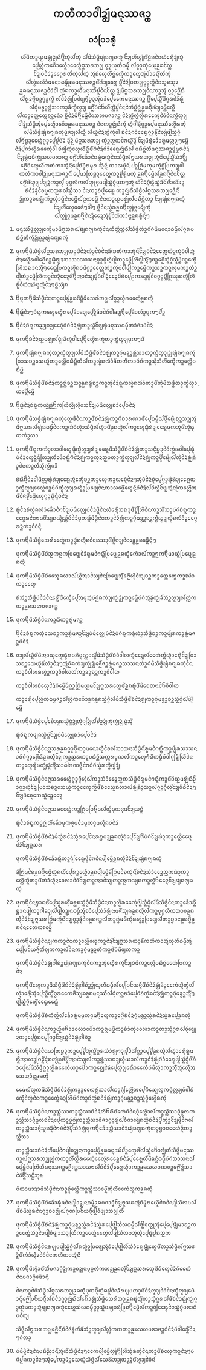 <h1 align='center'>ᨠᨲᩥᨠᩣᩅᩤ᩵ᨯ᩠ᩅ᩠ᨿᩢᨾᨶᩩᩔᨩᩣ᩠ᨲ</h1>
<h2 align='center'>ᨣᩴᩣᨷᩕᩣᩁ᩠ᨾᩫ</h2>
<p align='center'>ᩉᩨ᩶ᨾᩦᨠᩣ᩠ᩁᨿ᩠ᩋᨾᩁᩢ᩠ᨷᨶᩢ᩠ᨷᨳᩨᨪ᩠ᨦᩨ᩵ᨠ᩠ᨶᩢᩓᩢᨠ᩠ᨶᩢ ᩓᩢᨾᩦᩈᩥᨴ᩠ᨵᩥᨹ᩠ᨿ᩵ᨦᨻ᩠ᨿᨦᨠ᩠ᨶᩢ ᨯᩰ᩠ᨿᩉᩨ᩶ᩉ᩠ᨾᩪ᩵ᨻᩦ᩵ᨶ᩠ᩋᩢᨦᨶᩱᩉᩳᩁᩮ᩠ᨶᩨᨯᩴ᩠ᨿᨠ᩠ᨶᩢ ᨸᩮ᩠ᨶᩉᩖᩢᨠᨣᩮᩢᩢᩣᩉᩮ᩠ᨦᩢᩢᩣᩉᩯ᩠ᨦ᩵ᨻ᩠ᨦᩈᩁᨽᩣ᩠ᨷ ᨣ᩠ᩅᩣ᩠ᨾᨿᩩᨲᩥᨵᨾ᩠ᨾ᩼ ᩓᩢᨣ᩠ᩅᩣ᩠ᨾᨠ᩠ᨯᩢᨿᩮ᩠ᨶᨡ᩠ᩋᨦᩃᩰ᩠ᨠ ᨯᩰ᩠ᨿᨷᩢᨯᩱᩢᨯᩪᨣᩯ᩠ᩅᩁᨲᩳ᩵ᨠ᩠ᨶᩢᩓᩢᨠ᩠ᨶᩢ ᩋ᩠ᨶᩢᨧᩢᩉᩮ᩠ᨯᩉᩨ᩶ᨷ᩠ᨦᩢᨠᩮ᩠ᨯᩨᨠᩣ᩠ᩁᩉᩮ᩠ᨯᩋ᩠ᨶᩢᨸ᩵ᩣᨳᩮ᩠ᨶᩨ᩵ᨲᩳ᩵ᨠ᩠ᨶᩢ ᩓᩢᩃ᩠ᩅ᩵ᨦᩃᩢᩴᩣᨾᨶᩮᩣᨵᨾ᩠ᨾ᩼ᨡ᩠ᩋᨦᨾᨶᩩᩔᨩᩣ᩠ᨲᨴᩦ᩵ᩁᩢᩣ᩠ᨿᩁᩯ᩠ᨦ ᨧ᩠ᨦᩥ᩵ᨯᩱᩢᨷᩕᨠᩣ᩠ᩈᨣ᩠ᩅᩣ᩠ᨾᨲ᩠ᨦᩢᩢᨧᩱᩈᩪᨦᩈᩩᨯ ᨡ᩠ᩋᨦᨾᨶᩩᩔᨩᩣ᩠ᨲᩱᩅᩢᩅᩤ᩵ ᨲ᩠ᩋᩢᨦᨠᩣ᩠ᩁᩉᩨ᩶ᨾᨶᩩᩔ᩼ᩀᩪ᩵ᨶᩱᩃᩰ᩠ᨠ ᨯᩢ᩠ᩅ᩠ᨿᨾᩦᨻ᩠ᨦᩈᩁᨽᩣ᩠ᨷᨶᩱᨠᩣ᩠ᩁᩋᩪᩢ ᨣ᩠ᩅᩣ᩠ᨾᨩᩮ᩠ᩋᩨ᩵ᨳᩨ ᩓᩢᩁ᩠ᩋᨯᨻ᩠ᨶᩫ᩶ᨧᩣ᩠ᨠᨣ᩠ᩅᩣ᩠ᨾᨠ᩠ᩅᩫ ᩓᩢᨯᩱᩢᩁᩢ᩠ᨷᨷᩕᨧᩱ᩠ᨿᨻ᩠ᨶᩨ᩶ᨮᩣ᩠ᨶᩋ᩠ᨶᩢᨧᩴᩣᨸᩮ᩠ᨶᨠᩯ᩵ᨾᨶᩩᩔᨩᩣ᩠ᨲ ᨪ᩠ᨦᩨ᩵ᨸᩮ᩠ᨶᩈ᩠ᨦᩥ᩵ᨴᩦ᩵ᨣ᩠ᩅᩁᨯᩱᩢᩁᩢ᩠ᨷ ᩓᩢᨣᩩᩢᨾᨡ᩠ᩅᩣ᩠ᨦᩁ᩠ᨠᩢᩈᩣᨲᩣ᩠ᨾᨡᩳ᩶ᨠ᩠ᨭᩫᩉ᩠ᨾᩣ᩠ᨿ ᨻᩮ᩠ᩋᩨ᩵ᨷᩢᨤᩱ᩵ᩉᩨ᩶ᨲ᩠ᨠᩫᩀᩪ᩵ᨶᩱᨲᩱᩢᨷ᩠ᨦᩢᨣᩢ᩠ᨷᨡ᩠ᩋᨦᨤ᩠ᨶᩫᩁᩢᩣ᩠ᨿᨾᩮ᩠ᨠᩨᩃᩮ᩠ᨦᩨ ᩓᩢᨠᩣ᩠ᩁᨲᩮ᩠ᨠᨲᩮ᩠ᨦᨧᩣ᩠ᨠᨡᩮᩢᩣ ᨧ᩠ᨦᩥ᩵ᨯᩱᩢᨾᩦᨤ᩠ᨶᩫᨾᩮ᩠ᨦᩨᨶᩱᩈᩉᨷᨩᩣᨩᩣ᩠ᨲ ᨯᩱᩢᨲ᩠ᨠᩫᩃ᩠ᨦᩫᩉ᩠ᨾᩢᩢᩁᨠᩯ᩠ᨶ᩵ᩅᩱᩢᨶᩱᨠ᩠ᨭᩫᩉ᩠ᨾᩣ᩠ᨿ ᩅᩤ᩵ᨯᩢ᩠ᩅ᩠ᨿᩈᩥᨴ᩠ᨵᩥᩋ᩠ᨶᩢᨸᩮ᩠ᨶᩉᩮ᩠ᨦᩢᩢᩣᨣᩮᩢᩢᩣᨡ᩠ᩋᨦᨾᨶᩩᩔᨩᩣ᩠ᨲ ᨶᩱᨠᩣ᩠ᩁᨶᩢ᩠ᨷᨳᩨᨠ᩠ᨶᩢ ᩉ᩠ᨶᩢᨣᩤ᩵ᨡ᩠ᨶᩢᨣ᩠ᩅᩣ᩠ᨾᨸᩮ᩠ᨶᨾᨶᩩᩔ᩼ᩉᩮ᩠ᨾᩨᩁᨠ᩠ᨶᩢ ᩓᩢᨾᩦᩈᩥᨴ᩠ᨵᩥᨹ᩠ᨿ᩵ᨦᨻ᩠ᨿᨦᨠ᩠ᨶᩢᨴ᩠ᨦᩢᨩᩣ᩠ᨿᩓᩢᨿ᩠ᨦᩥ ᩓᩢᨿ᩠ᨦᩢᨯᩱᩢᨲ᩠ᨠᩫᨠ᩠ᨶᩢᩅᩤ᩵ ᨧᩢᨯᩱᩢᨣᩴᩣᨳᩯ᩠ᨾᨣ᩠ᩅᩣ᩠ᨾᨡ᩠ᨶᩨ᩶ᩉᩱ᩠ᨿ᩵ᨴᩤ᩠ᨦᩈ᩠ᨦᩢᨣ᩠ᨾᩫ ᩓᩢᨻ᩠ᨶᩨ᩶ᨮᩣ᩠ᨶᩉᩯ᩠ᨦ᩵ᨣ᩠ᩅᩣ᩠ᨾᨸᩮ᩠ᨶᩀᩪ᩵ᨴᩦ᩵ᨯᩦ ᨡ᩠ᨶᩨ᩶ᨯᩢ᩠ᩅ᩠ᨿᨾᩦᨻ᩠ᨦᩈᩁᨽᩣ᩠ᨷ ᨠ᩠ᩅᩢᩣ᩠ᨦᩋ᩠ᩋᨠᨻᩱᨿ᩠ᨦᩥ᩵ᨡ᩠ᨶᩨ᩶ ᨯᩰ᩠ᨿᨾᩦᨹᩪᩢᨡᩮᩢᩢᩣᩁ᩠ᩅ᩵ᨾᩉᩖᩣ᩠ᨿᪧᨾᩮ᩠ᨦᩨ ᨯᩱᩢᨸ᩠ᨶᩢᨣᩴᩣᩉ᩠ᨾᩢᩢᩁᨠᩯ᩠ᨶ᩵ᩅᩤ᩵ ᨧᩢᨩᩭ᩵ᨠ᩠ᨶᩢᩉᩮ᩠ᨯᩉᩨ᩶ᨳ᩠ᨦᩨᨴᩦ᩵ᨻᩳᨯᩱᩢᨣᩢᩴᩣᨳᩯ᩠ᨾᨶᩢ᩠ᨷᨳᩨᩓᩢ ᨷᨭᩥᨷ᩠ᨲᩢᨲᩳ᩵ᨾᨶᩩᩔᨩᩣ᩠ᨲᨴ᩠ᨦᩢᨾ᩠ᩅᩁᨯᩱᩢ ᨯᩰ᩠ᨿᩁ᩠ᩅ᩵ᨾᨾᩨᨠᩢ᩠ᨷᩈᩉᨷᨩᩣᨩᩣ᩠ᨲ ᨻᩮ᩠ᩋᩨ᩵ᩉᩨ᩶ᨡᩮᩢᩢᩣᨧᩱᩁ᩠ᩅ᩵ᨾᨠ᩠ᨶᩢᨶᩱᩈᩥᨴ᩠ᨵᩥᩓᩢᨻ᩠ᨦᩈᩁᨽᩣ᩠ᨷ ᩋ᩠ᨶᩢᨶᩦ᩶ᨸᩮ᩠ᨶᩈ᩠ᨦᩥ᩵ᩈ᩵ᩴᩣᨤᩢ᩠ᨬ ᨻᩮ᩠ᩋᩨ᩵ᨧᩢᩉᩮ᩠ᨯᩉᩨ᩶ᨠᨲᩥᨠᩣᩋ᩠ᨶᩢᨶᩦ᩶ᨸᩮ᩠ᨶᨴᩦ᩵ᨷ᩠ᩅᩫᩁᨾ᩠ᩅᩁ
ᨨ᩠ᨶᩢᨶ᩠ᨶᩢᩢ ᨠᩣᩃᨷ᩠ᨯᩢᨶᩦ᩶ ᨸᩣ᩠ᨦᨻᩕ᩠ᩋᩢᨾᨠᩩᨾᨠ᩠ᨶᩢᨧ᩠ᨦᩥ᩵ᨷᩕᨠᩣ᩠ᩈᩅᩤ᩵ ᨠᨲᩥᨠᩣᩅᩤ᩵ᨯᩢ᩠ᩅ᩠ᨿᨾᨶᩩᩔᨩᩣ᩠ᨲᨶᩦ᩶ ᨸᩮ᩠ᨶᨾᩣᨲᩕᨮᩣ᩠ᨶᩉᩯ᩠ᨦ᩵ᨠᩣ᩠ᩁᩀᩪ᩵ᩁ᩠ᩅ᩵ᨾᨠ᩠ᨶᩢ ᨡ᩠ᩋᨦᨤ᩠ᨶᩫᨾᩮ᩠ᨦᩨᩓᩢᨡ᩠ᩋᨦᨤ᩠ᨶᩫᨶᩱᩃᩰ᩠ᨠ ᨻᩮ᩠ᩋᩨ᩵ᨴᩦ᩵ᩉ᩠ᨾᩣ᩠ᨿᨸᩣ᩠ᨿᨯ᩠ᨦᩢ᩵ᨠ᩵ᩣ᩠ᩅᩓ᩠ᩅᩢ ᨷᩩᨣ᩠ᨣᩃᩥᨠᩓᩢᩉ᩠ᨾᩪ᩵ᨩᩩᨾᨴᩤ᩠ᨦᩈ᩠ᨦᩢᨣ᩠ᨾᩫᨴᩩᨠᪧᩋ᩠ᨶᩢ ᩉᩨ᩶ᨯᩱᩢᨣ᩠ᨯᩧᨳ᩠ᨦᩨᨿ᩠ᨦᩢᨡᩳ᩶ᨶᩦ᩶ᩀ᩵ᩣᩉᩨ᩶ᨡᩣ᩠ᨯ ᨧᩢᨯᩱᩢᨡ᩠ᨯᩢᨧᩱᨷ᩠ᩋᨠᩈ᩠ᩋᩁᩓᩢᩈ᩠ᨠᩧᩈᩣ ᨶᩱᨠᩣ᩠ᩁᨧᩢᨸ᩠ᨶᩢᩁᩯ᩠ᨦ ᨠᩣ᩠ᩁᨶᩢ᩠ᨷᨳᩨᩈᩥᨴ᩠ᨵᩥᩓᩢᨻ᩠ᨦᩈᩁᨽᩣ᩠ᨷᨩᩮ᩠ᩋᩨᨶᩦ᩶ ᨯᩢ᩠ᩅ᩠ᨿᨠᩣ᩠ᩁᨧᩁᩮᩨ᩠ᨬᨠᩢᩣ᩠ᩅᩉ᩠ᨶᩢᩣᨴ᩠ᨦᩢᨶᩱᨾᩮ᩠ᨦᩨᩓᩢᨶ᩠ᩋᨠᨾᩮ᩠ᨦᩨ ᨶᩱᨠᩣ᩠ᩁᨿ᩠ᩋᨾᩁᩢ᩠ᨷᩓᩢᨷᨭᩥᨷ᩠ᨲᩥᨲᩣ᩠ᨾ ᨯᩰ᩠ᨿᨹ᩠ᨿ᩵ᨦᨻ᩠ᨿᨦᨠ᩠ᨶᩢ ᨯᩰ᩠ᨿᩉᩨᩢᩉᩮ᩠ᨯᨴᩯᩢᪧᩅᩤ᩵ᪧ ᨴ᩠ᨦᩨᨶᩱᩈ᩠ᩅ᩵ᩁᨡ᩠ᩋᨦᨤ᩠ᨶᩫᩉ᩠ᨾᩪ᩵ᨩᩩᨾᨯᩴ᩠ᨿᨠ᩠ᨶᩢ ᩓᩢᩉ᩠ᨾᩪ᩵ᨩᩩᨾᨡ᩠ᩋᨦᨤ᩠ᨶᩫᨶᩱᨯ᩠ᨶᩥᨯᩯ᩠ᨶᩋ᩠ᨶᩢᩀᩪ᩵ᨲᩱᩢᩋᩴᩣᨶᩣ᩠ᨧᨡ᩠ᩋᨦᩁ᩠ᨮᩢᨶ᩠ᨶᩢᩢᪧ </p>
<ol>
  <li>
    <p>ᨾᨶᩩᩔ᩼ᨴ᩠ᨦᩢᩉᩖᩣ᩠ᨿᨠᩮ᩠ᨯᩨᨾᩣᨾᩦᨻ᩠ᨦᩈᩁᩓᩢᨹ᩠ᨿ᩵ᨦᨻ᩠ᨿᨦᨠ᩠ᨶᩢᨶᩱᨠᩥᨲ᩠ᨲᩥᩈ᩠ᨠᩢᩓᩢᩈᩥᨴ᩠ᨵᩥᨲ᩵ᩣ᩠ᨦᨣᩳ᩶ᨣᩢᨾᩦᨾᨶᩮᩣᨵᨾ᩠ᨾ᩼ᩓᩢᨣ᩠ᩅᩁᨷᨭᩥᨷ᩠ᨲᩢᨲᩳ᩵ᨠ᩠ᨶᩢᨯᩢ᩠ᩅ᩠ᨿᨣ᩠ᩅᩣ᩠ᨾᨹ᩠ᨿ᩵ᨦᨻ᩠ᨿᨦᨠ᩠ᨶᩢ</p>
  </li>
  <li>
    <p>ᨴᩩᨠᨤ᩠ᨶᩫᨾᩦᩈᩥᨴ᩠ᨵᩥᩓᩢᨻ᩠ᨦᩈᩁᨽᩣ᩠ᨷᨲᩣ᩠ᨾᨴᩦ᩵ᨯᩱᩢᨠ᩵ᩣ᩠ᩅᩅᩱᩢᨶᩱᨡᩳ᩶ᨠᨲᩥᨠᩣᩋ᩠ᨶᩢᨶᩦ᩶ᨯᩰ᩠ᨿᨷᩢᨯᩱᩢᨲᩯ᩠ᨠᨲ᩵ᩣ᩠ᨦᨠ᩠ᨶᩢᨷᩢᩅᩤ᩵ᩋ᩠ᨶᩢᨯᩱᩉᩮ᩠ᨾᩨᩁᩅᩤ᩵ᨩᩮ᩠ᩋᩨ᩶ᨩᩣ᩠ᨲᨹ᩠ᩅᩥᨻ᩠ᨿᨯᨽᩣᩈᩣᩈᩣᩈᨶᩣᨣ᩠ᩅᩣ᩠ᨾᨣ᩠ᨯᩧᩉ᩠ᨶᩢᨴᩤ᩠ᨦᨠᩣ᩠ᩁᨾᩮ᩠ᨦᩨᩉᩕᩨᨴᩤ᩠ᨦᩋ᩠ᨶᩨ᩵ᪧᨩᩣ᩠ᨲᨩᩮ᩠ᩋᩨ᩶ᩈ᩠ᨦᩢᨣ᩠ᨾᩫᩈᩫ᩠ᨾᨷ᩠ᨲᩢᨩᩣ᩠ᨲᨠᩮ᩠ᨯᩨᩉᩕᩨᩈᨳᩣᨶᩋ᩠ᨶᩨ᩵ᪧᨳᩯ᩠ᨦᩢᨷᩕᨠᩣ᩠ᩁᩉ᩠ᨶᩧ᩵ᨦᨷᩢᨾᩦᨣ᩠ᩅᩣ᩠ᨾᨲᩯ᩠ᨠᨲ᩵ᩣ᩠ᨦᨠ᩠ᨶᩢᨷᩢᩅᩤ᩵ᨴᩤ᩠ᨦᨠᩣ᩠ᩁᨾᩮ᩠ᨦᩨᨠᩣ᩠ᩁᩈᩣ᩠ᩁᨠᩣ᩠ᩁᩃᩩᨾᨠᩣ᩠ᨦᨲ᩵ᩣ᩠ᨦᨷᩤ᩠ᨶᩢᨲ᩵ᩣ᩠ᨦᨾᩮ᩠ᨦᩨᩉᩕᩨᨠᩣ᩠ᩁᨶᩱᨯ᩠ᨶᩥᨯᩯ᩠ᨶᨴᩦ᩵ᨤ᩠ᨶᩫᩋᩣᩈᩱ᩠ᨿᩀᩪ᩵ᨷᩢᩅᩤ᩵ᨯ᩠ᨶᩥᨯᩯ᩠ᨶᨶᩦ᩶ᨧᩢᨸᩮ᩠ᨶᩑᨠᩁᩣ᩠ᨩᩀᩪ᩵ᨶᩱᨣ᩠ᩅᩣ᩠ᨾᨸ᩠ᨠᩫᨣᩕ᩠ᩋᨦᨡ᩠ᩋᨦᨲ᩠ᨶᩫᩉᩕᩨᩀᩪ᩵ᨲᩱᩢᩋᩴᩣᨶᩣ᩠ᨧᨲ᩠ᨶᩫᨯᩱᪧᨴ᩠ᨦᩢᩈᩢ᩠ᨿᨦ</p>
  </li>
  <li>
    <p>ᨤ᩠ᨶᩫᨴᩩᨠᨤ᩠ᨶᩫᨾᩦᩈᩥᨴ᩠ᨵᩥᨶᩱᨠᩣ᩠ᩁᨸᩮ᩠ᨶᩀᩪ᩵ᨡ᩠ᩋᨦᨩᩦᩅ᩠ᨲᩥᨾᩦᩈᩮᩁᩦᨽᩣ᩠ᨷᩓᩢᨣ᩠ᩅᩣ᩠ᨾᩉ᩠ᨾᩢᩢᩁᨠᩯ᩠ᨶ᩵ᨡ᩠ᩋᨦᨲ᩠ᨶᩫ</p>
  </li>
  <li>
    <p>ᨤ᩠ᨶᩫᨹᩪᩢᨯᩱᪧᨧᩢᨳᩪᨠᩉᩮ᩠ᨯᩉᩮ᩠ᨾᩨᩁᨸᩮ᩠ᨶᨡᩢᩣᨡᩣ᩠ᨿᨸᩮ᩠ᨶᨯ᩠ᨦᩢ᩵ᨡᩢᩣᨩᩱᩢᨣᩤᩢᨡᩣ᩠ᨿᨤ᩠ᨶᩫᨸᩮ᩠ᨶᨡᩢᩣᩉᩢᩣ᩠ᨾᨴᩩᨠᪧᩀ᩵ᩣ᩠ᨦ</p>
  </li>
  <li>
    <p>ᨤ᩠ᨶᩫᨯᩱᩢᨧᩢᨳᩪᨠᨡ᩠ᨶᩣ᩠ᨷᨣᩣ᩠ᨷᨣᩯ᩠ᨶᩢᨷᩢᨣᩢᨯᩱᩢᩁᩢ᩠ᨷᨠᩣ᩠ᩁᩃ᩠ᨦᩫᨴᩰ᩠ᩈᨹ᩠ᨯᩥᨾᨶᩩᩔᨵᨾ᩠ᨾ᩼ᨲ᩵ᩴᩣᨩᩢᩣᨷᩢᨯᩱᩢ</p>
  </li>
  <li>
    <p>ᨴᩩᨠᨤ᩠ᨶᩫᨧᩢᨯᩱᩢᨿ᩠ᩋᨾᩁᩢ᩠ᨷᩓᩢᨶᩢ᩠ᨷᨳᩨᨠ᩠ᨶᩢᩅᩤ᩵ᨸᩮ᩠ᨶᨤ᩠ᨶᩫᩉᩮ᩠ᨾᩨᩁᨠ᩠ᨶᩢᨲᩣ᩠ᨾᨠ᩠ᨭᩫᩉ᩠ᨾᩣ᩠ᨿᨴᩩᨠᪧᨴᩦ᩵</p>
  </li>
  <li>
    <p>ᨴᩩᨠᨤ᩠ᨶᩫᨹ᩠ᨿ᩵ᨦᨻ᩠ᨿᨦᨠ᩠ᨶᩢᨲᩣ᩠ᨾᨠ᩠ᨭᩫᩉ᩠ᨾᩣ᩠ᨿᩓᩢᨾᩦᩈᩥᨴ᩠ᨵᩥᨴᩦ᩵ᨧᩢᨯᩱᩢᩁᩢ᩠ᨷᨠᩣ᩠ᩁᨣᩩᩢᨾᨡ᩠ᩅᩣ᩠ᨦᩁ᩠ᨠᩢᩈᩣᨲᩣ᩠ᨾᨠ᩠ᨭᩫᩉ᩠ᨾᩣ᩠ᨿᨯᩢ᩠ᩅ᩠ᨿᨹ᩠ᨿ᩵ᨦᨻ᩠ᨿᨦᨠ᩠ᨶᩢᨷᩕᩣᩈᨧᩣ᩠ᨠᩈᩮᨿ᩠ᨦᩢᨠᩣ᩠ᩁᩃᩮ᩠ᨠᩨᨷᨭᩥᨷ᩠ᨲᩥᨲᩳ᩵ᩓᩢᨠᩣ᩠ᩁᩃ᩠ᩅ᩵ᨦᩃᩢᩴᩣᨡᩳ᩶ᨠᨲᩥᨠᩣᨷᩢᨣᩢᨠᩣ᩠ᩁᩈ᩠ᨶᩫᩈᩳ᩵ᩉᩨ᩶ᨠᩮ᩠ᨯᩨᨠᩣ᩠ᩁᩃᩮ᩠ᨠᩨᨷᨭᩥᨷ᩠ᨲᩢ</p>
  </li>
  <li>
    <p>ᨴᩩᨠᨤ᩠ᨶᩫᨾᩦᩈᩥᨴ᩠ᨵᩥᨴᩦ᩵ᨧᩢᨯᩱᩢᨠᩣ᩠ᩁᩁ᩠ᨠᩢᨧᩣ᩠ᨠᩈᩣ᩠ᩁᨡ᩠ᩋᨦᩁ᩠ᨮᩢᨧᩣ᩠ᨠᨠᩣ᩠ᩁᩋ᩠ᨶᩢᨯᩱᩢᨳᩪᨠᩃ᩠ᩅ᩵ᨦᩃᩢᩴᩣᨲᩣ᩠ᨾᨴᩦ᩵ᨲ᩠ᨶᩫᨾᩦᩈᨴ᩠ᨵᩥᨲᩣ᩠ᨾᨠ᩠ᨭᩫᩉ᩠ᨾᩣ᩠ᨿᨸᩮ᩠ᨦᩨᨾᩮ᩠ᨦᩨ</p>
  </li>
  <li>
    <p>ᨤ᩠ᨶᩫᨹᩪᩢᨯᩱᩢᨧᩢᨳᩪᨠᨿᩢ᩠ᨷᨡ᩠ᨦᩢᨤ᩠ᩋᨠᩉᩕᩨᩃᩨ᩠ᨷᩉ᩠ᨶᩦᩈᩮᨯᩰ᩠ᨿᨷᩢᨾᩦᩉᩮ᩠ᨲᩩᨧᩴᩣᨸᩮ᩠ᨶᨷᩢᨯᩱᩢ</p>
  </li>
  <li>
    <p>ᨴᩩᨠᨤ᩠ᨶᩫᨾᩦᩈᨴ᩠ᨵᩥᨹ᩠ᨿ᩵ᨦᨻ᩠ᨿᨦᨠ᩠ᨶᩢᨲᩮ᩠ᨾᨴᩦ᩵ᨶᩱᨠᩣ᩠ᩁᨴᩦ᩵ᨧᩢᨯᩱᩢᩁᩢ᩠ᨷᨠᩣ᩠ᩁᨻᩥᨧᩣᩁᨱᩣᨴᩦ᩵ᨸᩮ᩠ᨶᨵᨾ᩠ᨾ᩼ᩓᩢᨸ᩠ᨯᩨᨹᩮᩨ᩠ᨿᨧᩣ᩠ᨠᩈᩣ᩠ᩃᩋ᩠ᨶᩢᨾᩦᨻ᩠ᨦᩈᩁᩓᩢᨴ᩠ᨿ᩵ᨦᨵᨾ᩠ᨾ᩼ᨶᩱᨠᩣ᩠ᩁᨠ᩵ᩴᩣᩉ᩠ᨶᩫᨯᩈᩥᨴ᩠ᨵᩥᩓᩢᩉ᩠ᨶᩢᩣᨴᩦ᩵ᨡ᩠ᩋᨦᨲ᩠ᨶᩫᩓᩢᨠᩣ᩠ᩁᩉᩮ᩠ᨯᨹ᩠ᨯᩥᩁᩢᩣ᩠ᨿᩁᩯ᩠ᨦᨴᩩᨠᩋ᩠ᨶᩢᨴᩦ᩵ᨲ᩠ᨶᩫᨳᩪᨠᨠ᩵ᩣ᩠ᩅᩉᩣ</p>
  </li>
  <li>
    <p>ᨴᩩᨠᨤ᩠ᨶᩫᨴᩦ᩵ᨳᩪᨠᨠ᩵ᩣ᩠ᩅᩉᩣᩅᩤ᩵ᩉᩮ᩠ᨯᨹ᩠ᨯᩥᨠ᩠ᨭᩫᩉ᩠ᨾᩣ᩠ᨿᩁᩢᩣ᩠ᨿᩁᩯ᩠ᨦᨾᩦᩈᩥᨴ᩠ᨵᩥᨴᩦ᩵ᨧᩢᨯᩱᩢᩁᩢ᩠ᨷᨠᩣ᩠ᩁᩈᨶ᩠ᨶᩥᨮᩣ᩠ᨶᩅᩱᩢᨠ᩠ᩋ᩵ᩁᩅᩤ᩵ᨸᩮ᩠ᨶᨹᩪᩢᨷᩢᨯᩱᩢᩉᩮ᩠ᨯᨯ᩠ᨦᩢ᩵ᨶ᩠ᨶᩢᩢᨲᩕᩣ᩠ᨷᨲᩳ᩵ᨴᩮᩢᩢᩣᨳ᩠ᨦᩨᨻᩳᨯᩱᩢᩁᩢ᩠ᨷᨠᩣ᩠ᩁᨠ᩠ᩅᨯᩈ᩠ᩋᨷᨲᩣ᩠ᨾᨠ᩠ᨭᩫᩉ᩠ᨾᩣ᩠ᨿᩓᩢᨯᩱᩢᩁᩢ᩠ᨷᨠᩣ᩠ᩁᨸ᩠ᨯᩨᨹᩮᩨ᩠ᨿᩓᩢᨲ᩠ᨶᩫᨯᩱᩢᩁᩢ᩠ᨷᨡ᩵ᩣ᩠ᨾᨶᩱᨠᩣ᩠ᩁᨲᩳ᩵ᩈᩪᩢᨠᩢ᩠ᨷᨣᨯᩦ</p>
    <p>ᨧᩢᨳᩨᨤ᩠ᨶᩫᨯᩱᩅᩤ᩵ᨾᩦᨣ᩠ᩅᩣ᩠ᨾᨹ᩠ᨯᩥᩁᩢᩣ᩠ᨿᩁᩯ᩠ᨦᩋ᩠ᨶᩢᨠᩮ᩠ᨯᩨᨧᩣ᩠ᨠᨠᩣ᩠ᩁᩉᩮ᩠ᨯᨠᩣ᩠ᩁᩃᩅᩮ᩠ᨶᩢᨯᩱᪧᩋ᩠ᨶᩢᨷᩢᨯᩱᩢᨧ᩠ᨯᩢᨸᩮ᩠ᨶᨣ᩠ᩅᩣ᩠ᨾᨹ᩠ᨯᩥᩁᩢᩣ᩠ᨿᩁᩯ᩠ᨦᨲᩣ᩠ᨾᨠ᩠ᨭᩫᩉ᩠ᨾᩣ᩠ᨿᩉᩯ᩠ᨦ᩵ᨩᩣ᩠ᨲᨷᩢᨣᩢᨠ᩠ᨭᩫᩉ᩠ᨾᩣ᩠ᨿᩁᩉ᩠ᩅ᩵ᩣ᩠ᨦᨷᩕᨴᩮ᩠ᩈᨶᩱᨠᩣᩃᨾᩮ᩠ᩋᩨ᩵ᩉᩮ᩠ᨯᨶ᩠ᨶᩢᩢᨷᩢᨯᩱᩢᩓᩢᨧᩢᩃ᩠ᨦᩫᨴᩰ᩠ᩈᩋ᩠ᨶᩢᩉ᩠ᨶᩢᨠᩉᩮᩖᩨᩋᨴᩦ᩵ᨩᩱᩢᩀᩪ᩵ᨾᩮ᩠ᩋᩨ᩵ᩉᩮ᩠ᨯᨣ᩠ᩅᩣ᩠ᨾᨹ᩠ᨯᩥᨶ᩠ᨶᩢᩢᨷᩢᨯᩱᩢ</p>
  </li>
  <li>
    <p>ᨹᩪᩢᩱᨯᨧᩢᩃ᩠ᩅ᩵ᨦᩃᩢᩴᩣᨡᩮᩢᩢᩣᨻᩱᨯᩰ᩠ᨿᨷᩢᨾᩦᩉᩮ᩠ᨲᩩᨷᩢᨯᩱᩢᨴ᩠ᨦᩨᨶᩱᩉᩳᩁᩮ᩠ᨶᩨᩈᨳᩣ᩠ᨶᨴᩦ᩵ᩀᩪ᩵ᩉᩕᩨᨶᩱᨠᩣ᩠ᩁᩈᩨ᩵ᩈᩣ᩠ᩁᨷᩢᨣᩢᨧᩢᨳᩪᨠᨯᩪᨣᩯ᩠ᩅᩁᨶᩱᨶᩣᨾᨩᩨ᩵ᩈ᩠ᨿᨦᨿᩫ᩠ᩈᩈ᩠ᨠᩢᨷᩢᨯᩱᩢᨴᩩᨠᨹᩪᩢᨾᩦᨴ᩠ᨵᩥᨶᩱᨠᩣ᩠ᩁᨯᩱᩢᩁᩢ᩠ᨷᨠᩣ᩠ᩁᨣᩩᩢᨾᨡ᩠ᩅᩣ᩠ᨦᨧᩣ᩠ᨠᨠ᩠ᨭᩫᩉ᩠ᨾᩣ᩠ᨿᩃ᩠ᩅ᩵ᨦᩃᩢᩴᩣᨯᩪᩯᨣ᩠ᩅᩁᨯ᩠ᨦᩢ᩵ᨠ᩵ᩣ᩠ᩅᩅᩱᩢᨶ᩠ᨶᩢᩢ</p>
  </li>
  <li>
    <p>ᨴᩩᨠᨤ᩠ᨶᩫᨾᩦᩈᩥᨴ᩠ᨵᩥᩈᩮᩁᩦᩉᩯ᩠ᨦ᩵ᨠᩣ᩠ᩁᨴ᩠ᩅᩢᨦᩉ᩠ᨶᩧᨦᨶᩱᨳᩈᩣ᩠ᨶᨴᩦ᩵ᩀᩪ᩵ᨻᩣ᩠ᨿᨶᩱᨡᩮ᩠ᨲᨡ᩠ᩋᨦᨾᩮ᩠ᨦᩨᨶ᩠ᨶᩢᩢᪧ</p>
    <p>ᨴᩩᨠᨤ᩠ᨶᩫᨾᩦᩈᩥᨴ᩠ᨵᩥᨴᩦ᩵ᨧᩢᩋ᩠ᩋᨠᨶ᩠ᩋᨠᨷᩕᨴᩮ᩠ᩈᩱᨯᩢᩁ᩠ᩅᨾᨻᩱᨳ᩠ᨦᩨᨷᩕᨴᩮ᩠ᩈᨡ᩠ᩋᨦᨲ᩠ᩅᩫᨠᩮᩢ᩵ᩣᩓᩢᨠᩣ᩠ᩁᨻ᩠ᩋᨠᨤ᩠ᨶᩨᨾᩣᨿ᩠ᨦᩢᨷᩕᨴᩮ᩠ᩈᨡ᩠ᩋᨦᨲ᩠ᨶᩫ</p>
  </li>
  <li>
    <p>ᨴᩩᨠᨤ᩠ᨶᩫᨾᩦᩈᩥᨴ᩠ᨵᩥᨴᩦ᩵ᨧᩢᩈᩯ᩠ᩅᨦᩉᩣᩓᩢᨿ᩠ᨦᩢᩢᩋᩣᩈᩱ᩠ᨿᨶᩱᨷᩕᨴᩮ᩠ᩈᩋ᩠ᨶᩨ᩵ᨻᩮ᩠ᩋᩨ᩵ᩉ᩠ᨶᩦᨽᩱ᩠ᨿᨧᩣ᩠ᨠᨠᩣ᩠ᩁᨲᩮ᩠ᨠᨲᩮ᩠ᨦᨠᩣ᩠ᩁᨥᩢᩣᨠᩣ᩠ᩁᩉᩯ᩠ᨾ</p>
    <p>ᨧᩢᩋᩢᩣ᩠ᨦᩈᩥᨴ᩠ᨵᩥᨷᩢᨯᩱᩢᨶᩱᩁᩮ᩠ᨦᩨ᩵ᨴᩦ᩵ᨠᩮ᩠ᨯᩨᨸᩮ᩠ᨶᩋᨾᩩᩋ᩠ᨶᩢᨷᩢᨣ᩠ᩋᩢᨦᨠ᩵ᩣ᩠ᨿᨠᩢ᩠ᨷᨯᩢ᩠ᩅ᩠ᨿᨠᩣ᩠ᩁᨾᩮ᩠ᨦᩨᨷᩢᨣᩢᩋ᩠ᨶᩢᨡ᩠ᨯᩢᨠᩢ᩠ᨷᨡᩳ᩶ᩋᩢᩣ᩠ᨦᩉ᩠ᨾᩣ᩠ᨿᩓᩢᩉᩖᩢᨠᨠᩣ᩠ᩁᨡ᩠ᩋᨦᩈᩉᨷᨩᩣᨩᩣ᩠ᨲ</p>
  </li>
  <li>
    <p>ᨴᩩᨠᨤ᩠ᨶᩫᨾᩦᩈᩥᨴ᩠ᨵᩥᨶᩱᨠᩣ᩠ᩁᨳᩨᨠᩣ᩠ᩁᩁ᩠ᩅ᩵ᨾᨩᩣ᩠ᨲ</p>
    <p>ᨤ᩠ᨶᩫᨯᩱᨧᩢᨳᩪᨠᨲ᩠ᨯᩢᩈᩮᨧᩣ᩠ᨠᨠᩣ᩠ᩁᩁ᩠ᩅ᩵ᨾᨩᩣ᩠ᨲᨯᩰ᩠ᨿᨷᩢᨾᩦᩉᩮ᩠ᨲᩩᨷᩢᨯᩱᩢᨷᩢᨣᩢᨳᩪᨠᨡ᩠ᨯᩢᩉᩢᩣ᩠ᨾᩈᩥᨴ᩠ᨵᩥᨧᩣ᩠ᨠᨠᩣ᩠ᩁᨸ᩠᩵ᨿᩁᨠᩣ᩠ᩁᩁ᩠ᩅ᩵ᨾᨩᩣ᩠ᨲᨷᩢᨯᩱᩢ</p>
  </li>
  <li>
    <p>ᨩᩣ᩠ᨿᩓᩢᨿ᩠ᨦᩥᨴᩦ᩵ᨾᩦᩋᩣᨿᩩᨲᩮ᩠ᨾᨳ᩠ᩅᩢᩁᨷᩁᩥᨷᩩᨱ᩠ᨱᩣᩓ᩠ᩅᩢᨾᩦᩈᩥᨴ᩠ᨵᩥᨴᩦ᩵ᨧᩢᩅᩥᩅᩤᩉᨠ᩠ᨶᩥᨡᩯ᩠ᨠᩓᩢᨲᩯ᩵ᨲ᩠ᨦᩢᩢᩉ᩠ᨶᩢᩣᩁᩮ᩠ᨶᩨᨯᩰ᩠ᨿᨷᩕᩣᩈᨧᩣ᩠ᨠᩈᩮᨿ᩠ᨦᩢᨡᩳ᩶ᩉᩢᩣ᩠ᨾᨯᩱᪧᩋ᩠ᨶᩢᨣ᩠ᩋᩢᨦᨠ᩵ᩣ᩠ᨿᨠᩢ᩠ᨷᨯᩢ᩠ᩅ᩠ᨿᨩᩮ᩠ᩋᩨ᩶ᨩᩣ᩠ᨲᩁ᩠ᩅ᩵ᨾᨩᩣ᩠ᨲᩈᩣᩈᨶᩣᨲ᩵ᩣ᩠ᨦᨣᩢᨾᩦᩈᩥᨴ᩠ᨵᩥᨹ᩠ᨿ᩵ᨦᨻ᩠ᨿᨦᨠ᩠ᨶᩢᨶᩱᨠᩣ᩠ᩁᩅᩥᩅᩤᩉᩁᩉ᩠ᩅ᩵ᩣ᩠ᨦᨠᩣ᩠ᩁᩅᩥᩅᩤᩉᩓᩢᨠᩣ᩠ᩁᨡᩣ᩠ᨯᨧᩣ᩠ᨠᨠᩣ᩠ᩁᩅᩥᩅᩤᩉ</p>
    <p>ᨠᩣ᩠ᩁᩅᩥᩅᩤᩉᨧᩢᩉᩮ᩠ᨯᨯᩱᩢᨣᩢᨾᩮ᩠ᩋᩨ᩵ᨾᩦᨣ᩠ᩅᩣ᩠ᨾᨻᩕ᩠ᩋᩢᨾᨿ᩠ᩋᨾᨯᩰ᩠ᨿᨻ᩠ᨦᩈᩁᨲᩮ᩠ᨾᨴᩦ᩵ᨡ᩠ᩋᨦᨹᩪᩢᨴᩦ᩵ᨾᩦᨧᩮᨲᨶᩣᨤᩱ᩵ᩅᩥᩅᩤᩉ</p>
    <p>ᨠᩣ᩠ᩁᩁᩮ᩠ᨶᩨᨸᩮ᩠ᨶᩉᩖᩢᨠᨵᨾ᩠ᨾᨩᩣ᩠ᨲᩓᩢᩉᩖᩢᨠᨣᩮᩢᩢᩣᨡ᩠ᩋᨦᨡ᩠ᩋᨦᩈ᩠ᨦᩫᨣ᩠ᨾᩫᩓᩢᨾᩦᩈᩥᨴ᩠ᨵᩥᨴᩦ᩵ᨧᩢᨯᩱᩢᩁᩢ᩠ᨷᨠᩣ᩠ᩁᨣᩩᩢᨾᨡ᩠ᩅᩣ᩠ᨦᨧᩣ᩠ᨠᩈ᩠ᨦᩢᨣ᩠ᨾᩫᩓᩢᨷᩤ᩠ᨶᩢᨾᩮ᩠ᨦᩨ</p>
  </li>
  <li>
    <p>ᨴᩩᨠᨤ᩠ᨶᩫᨾᩦᩈᩥᨴ᩠ᨵᩥᨸᩮ᩠ᨶᨧᩮᩢᩢᩣᨡ᩠ᩋᨦᩈ᩠ᨾᩫᨷ᩠ᨲᩢᨯᩢ᩠ᩅ᩠ᨿᨲ᩠ᨶᩫᨣᩭᨯᩴ᩠ᨿᩓᩢᩀ᩵ᩣ᩠ᨦᨯᩴ᩠ᨿᨠ᩠ᨶᩢᨠᩢ᩠ᨷᨯᩢ᩠ᩅ᩠ᨿᨹᩪᩢᩋ᩠ᨶᩨ᩵</p>
    <p>ᨹᩪᩢᨧᩢᨳᩪᨠᨴ᩠ᨿᨦᩈ᩠ᨾᩫᨷ᩠ᨲᩢᨯᩰ᩠ᨿᨷᩢᨾᩦᩉᩮ᩠ᨲᩩᨧᩴᩣᨸᩮ᩠ᨶᨷᩢᨯᩱᩢ</p>
  </li>
  <li>
    <p>ᨴᩩᨠᨤ᩠ᨶᩫᨾᩦᩈᩥᨴ᩠ᨵᩥᨶᩱᨻ᩠ᨦᩈᩁᨡ᩠ᩋᨦᨣ᩠ᩅᩣ᩠ᨾᨤ᩠ᨯᩥᨲᩣ᩠ᨾᨾᨶᩮᩣᩉ᩠ᩅᩫᨧᩱᩓᩢᩈᩣᩈᨶᩣᩈᩥᨴ᩠ᨵᩥᨶᩦ᩶ᩁ᩠ᩅᨾᨻᩱᨳ᩠ᨦᩨᨠᩣ᩠ᩁᨸ᩠᩵ᨿᩁᩈᩣᩈᨶᩣᨷᩢᨣᩢᨣ᩠ᩅᩣ᩠ᨾᨩᩮ᩠ᩋᩨ᩵ᨳᩨᨡ᩠ᩋᨦᨲ᩠ᨶᩫᨯᩰ᩠ᨿᨠᩣ᩠ᩁᩈ᩠ᩋᩁᨠᩣ᩠ᩁᨷᨭᩥᨷ᩠ᨲᩢᩈᨠ᩠ᨠᩁᨷᩪᨩᩣᩓᩢᨠᩣ᩠ᩁᩉᩮ᩠ᨯᨻᩥᨵᩦᨠᨾ᩠ᨾ᩼ᨷᩢᩅᩤ᩵ᨣᩭᨯᩴ᩠ᨿᩉᩕᩨᨶᩱᨠᩣ᩠ᩁᩉᩮ᩠ᨯᩁ᩠ᩅ᩵ᨾᨠᩢ᩠ᨷᨹᩪᩢᩋ᩠ᨶᩨ᩵ᩈᩣᨵᩤᩁᨱᨴ᩠ᩅᩫ᩵ᨻᩱᨷᩢᨣᩢᩈ᩠ᩅ᩵ᩁᨲ᩠ᩅᩫᨣᩭᨯᩴ᩠ᨿ</p>
  </li>
  <li>
    <p>ᨴᩩᨠᨤ᩠ᨶᩫᨾᩦᩈᩥᨴ᩠ᨵᩥᨶᩱᨻ᩠ᨦᩈᩁᩉᩯ᩠ᨦ᩵ᨣ᩠ᩅᩣ᩠ᨾᨣ᩠ᨯᩧᩉ᩠ᨶᩢᩓᩢᨠᩣ᩠ᩁᩈ᩵ᩴᩣᨯᩯ᩠ᨦᩋ᩠ᩋᨠᩈᩥᨴ᩠ᨵᩥᨶᩦ᩶ᩁ᩠ᩅᨾᨻᩱᨳ᩠ᨦᩨᨠᩣ᩠ᩁᨴᩦ᩵ᨧᩢᨿ᩠ᩋᨾᩁᩢ᩠ᨷᨳᩨᩐᩢᩣᨣ᩠ᩅᩣ᩠ᨾᩉ᩠ᨶᩢᨯᩰ᩠ᨿᨷᩕᩣᩈᨧᩣ᩠ᨠᩈᩮᨿ᩠ᨦᩢᨠᩣ᩠ᩁᨠᩯ᩠ᨯᨠ᩠ᨦᩢᩢᨴᩦ᩵ᨧᩢᩈᩯ᩠ᩅᨦᩉᩣᩓᩢᩁᩢ᩠ᨷᨡ᩵ᩣ᩠ᩅᩈᩣ᩠ᩁᩓᩢᨣ᩠ᩅᩣ᩠ᨾᨣ᩠ᨯᩧᩉ᩠ᨶᩢᨯᩰ᩠ᨿᩅᩥᨵᩦᨯᩱᪧᨯᩰ᩠ᨿᨷᩢᩅᩮ᩠ᨶᩈᩮᨿ᩠ᨦᩢᨡᩮ᩠ᨲᨯᩯ᩠ᨶ</p>
  </li>
  <li>
    <p>ᨴᩩᨠᨤ᩠ᨶᩫᨾᩦᩈᩥᨴ᩠ᨵᩥᨶᩱᨻ᩠ᨦᩈᩁᩉᩯ᩠ᨦ᩵ᨠᩣ᩠ᩁᨻᩕ᩠ᩋᩢᨾᨷᩕᨪᩩᨾᩓᩢᨲ᩠ᨦᩢᩢᨾᩩᨠᨩᩩᨾᨯᩰ᩠ᨿᩈᨶ᩠ᨲᩥ</p>
    <p>ᨹᩪᩢᨯᩱᨧᩢᨳᩪᨠᨷ᩠ᨦᩢᨣᩢ᩠ᨷᩉᩨ᩶ᨡᩮᩢᩢᩣᨾᩩᨠᨩᩩᨾᨯᩱᨾᩩᨠᨩᩩᨾᩉ᩠ᨶᩧ᩵ᨦᨷᩢᨯᩱᩢ</p>
  </li>
  <li>
    <p>ᨴᩩᨠᨤ᩠ᨶᩫᨾᩦᩈᩥᨴ᩠ᨵᩥᨴᩦ᩵ᨧᩢᨯᩱᩢᨾᩦᩈ᩠ᩅ᩵ᩁᨯᩱᩢᩈ᩠ᩅ᩵ᩁᨸᩮ᩠ᨶᨶᩱᩁᨭᩛᨷᩣ᩠ᩃᨡ᩠ᩋᨦᨲ᩠ᨶᩫᨧᩢᨸᩮ᩠ᨶᨯᩰ᩠ᨿᨪᩨ᩵ᨷᩢᨣᩢᨯᩰ᩠ᨿᨹ᩵ᩣ᩠ᨶᨠᩣ᩠ᩁᩃᩮ᩠ᨠᩨᨴᩯ᩠ᨶᨯᩱᩢᨯᩰ᩠ᨿᨻ᩠ᨦᩈᩁ</p>
    <p>ᨴᩩᨠᨤ᩠ᨶᩫᨾᩦᩈᩥᨴ᩠ᨵᩥᨴᩦ᩵ᨧᩢᨡᩮᩢᩢᩣᨳ᩠ᨦᩨᨠᩣ᩠ᩁᨩ᩵ᩭᨳᩯ᩠ᨾᨴ᩠ᩅᩫ᩵ᨻᩱᨶᩱᨷᩤ᩠ᨶᩢᨾᩮ᩠ᨦᩨᨡ᩠ᩋᨦᨲ᩠ᨶᩫᨯᩱᩢᨯᩰ᩠ᨿᨹ᩠ᨿ᩵ᨦᨻ᩠ᨿᨦᨠ᩠ᨶᩢ</p>
    <p>ᨡᩳ᩶ᨻᩕ᩠ᩋᩢᨾᨧᩱᨡ᩠ᩋᨦᨤ᩠ᨶᩫᨾᩮ᩠ᨦᩨᨲ᩠ᩋᩢᨦᩉᩨ᩶ᨸᩮ᩠ᨶᩁᩣ᩠ᨠᩉᩮ᩠ᨦᩢᩢᩣᨡ᩠ᩋᨦᨷᩤ᩠ᨶᩢᨾᩮ᩠ᨦᩨᨡᩳ᩶ᨻᩕ᩠ᩋᩢᨾᨧᩱᨠ᩠ᨶᩢᨶᩦ᩶ᨧᩢᨯᩱᩢᩈ᩵ᩴᩣᨯᩯ᩠ᨦᩋ᩠ᩋᨠᨹ᩵ᩣ᩠ᨶᨠᩣ᩠ᩁᩃᩮ᩠ᨠᩨᨲ᩠ᨦᩢᩢᨲᩣ᩠ᨾᨴᩦ᩵ᨠ᩵ᩴᩣᩉ᩠ᨶᩫᨯᩅᩮᩃᩣᩅᩱᩢᨯᩰ᩠ᨿᨠᩣ᩠ᩁᩋᩣᩈᩱ᩠ᨿᨠᩣ᩠ᩁᩋ᩠ᩋᨠᩈ᩠ᨿᨦᨠᩣ᩠ᩁᩃ᩠ᨦᩫᨤᨶᩯ᩠ᨶᨯᩰ᩠ᨿᨹ᩠ᨿ᩵ᨦᨻ᩠ᨿᨦᨠ᩠ᨶᩢ</p>
  </li>
  <li>
    <p>ᨴᩩᨠᨤ᩠ᨶᩫᨶᩱᨮᩣᨶᨴᩦ᩵ᨸᩮ᩠ᨶᩈ᩠ᩅ᩵ᩁᩉ᩠ᨶᩧ᩵ᨦᨡ᩠ᩋᨦᩈ᩠ᨦᩢᨣ᩠ᨾᩫᨾᩦᩈᩥᨴ᩠ᨵᩥᨶᩱᨠᩣ᩠ᩁᩉ᩠ᨾᩢᩢᩁᨠᩯ᩠ᨶ᩵ᨴᩤ᩠ᨦᩈ᩠ᨦᩫᨣ᩠ᨾᩫᩓᩢᨾᩦᩈᩥᨴ᩠ᨵᩥᨶᩱᨠᩣ᩠ᩁᨡᩮᩢᩢᩣᨳ᩠ᨦᩨᨮᩣᨶᨴᩤ᩠ᨦᨠᩣ᩠ᩁᨣᩤᩢᨡᩣ᩠ᨿᩓᩢᨴᩤ᩠ᨦᩅᨯ᩠ᨰᨶᨵᨾ᩠ᨾ᩼ᩋ᩠ᨶᩢᨧᩴᩣᨸᩮ᩠ᨶᩈ᩵ᩴᩣᩁᩢ᩠ᨷᨶᩣᨾᨩᩨ᩵ᩈ᩠ᨿᨦᨡ᩠ᩋᨦᨲ᩠ᨶᩫᩓᩢᨠᩣ᩠ᩁᨷᩩᨣ᩠ᨣᩃᩥᨠᨽᩣᩅᨡ᩠ᩋᨦᨲ᩠ᨶᩫᨯᩱᩢᨯᩰ᩠ᨿᨻ᩠ᨦᩈᩁᨻᩕ᩠ᩋᩢᨾᨠ᩠ᨶᩢᨶᩦ᩶ᨯᩰ᩠ᨿᨣ᩠ᩅᩣ᩠ᨾᨡ᩠ᨯᩢᨧᩱᨡ᩠ᩋᨦᨩᩣ᩠ᨲᩓᩢᨠᩣ᩠ᩁᩁ᩠ᩅ᩵ᨾᨾᩨᨠ᩠ᨶᩢᩁᩉ᩠ᩅ᩵ᩣ᩠ᨦᨷᩕᨴᩮ᩠ᩈᩓᩢᨲᩣ᩠ᨾᨮᩣᨶᨡ᩠ᩋᨦᨤ᩠ᩅᩫᨡ᩠ᩋᨦᨶᩱᨲᩯ᩵ᩃᩡᨾᩮ᩠ᨦᩨ</p>
  </li>
  <li>
    <p>ᨴᩩᨠᨤ᩠ᨶᩫᨾᩦᩈᩥᨴ᩠ᨵᩥᨶᩱᩅ᩠ᨿᨠᨠᩣ᩠ᩁᨶᩱᨠᩣ᩠ᩁᩃᩮ᩠ᨠᩨᩉᩮ᩠ᨯᨠᩣ᩠ᩁᨯᩱᩢᨯᩰ᩠ᨿᨻ᩠ᨦᩈᩁᨲᩣ᩠ᨾᨡᩳ᩶ᨠᨲᩥᨠᩣᩋ᩠ᨶᩢᨿᩩᨲᩥᨵᨾ᩠ᨾ᩼ᩋ᩠ᨶᩢᨸᩮ᩠ᨶᨷᩕᨿᩰᨩ᩠ᨶ᩼ᨲᩳ᩵ᩅ᩠ᨿᨠᨠᩣ᩠ᩁᩓᩢᨶᩱᨠᩣ᩠ᩁᨣᩩᩢᨾᨡ᩠ᩅᩣ᩠ᨦᨲᩳ᩵ᨠᩣ᩠ᩁᨴᩦ᩵ᨷᩢᨾᩦᩅ᩠ᨿᨠᨠᩣ᩠ᩁ</p>
    <p>ᨴᩩᨠᨤ᩠ᨶᩫᨾᩦᩈᩥᨴ᩠ᨵᩥᨯᩱᩢᩁᩢ᩠ᨷᨣᩤ᩵ᨧᩢᩣ᩠ᨦᨹ᩠ᨿ᩵ᨦᨻ᩠ᨿᨦᨠ᩠ᨶᩢᨶᩱᨠᩣ᩠ᩁᩋ᩠ᨶᩢᩉᩮ᩠ᨾᩨᩨᩁᨠ᩠ᨶᩢᨯᩰ᩠ᨿᨷᩢᨾᩦᨠᩣ᩠ᩁᩃᩮ᩠ᨠᩨᨷᨭᩥᨷ᩠ᨲᩢᨲᩯ᩵ᨷᩕᨠᩣ᩠ᩁᨯᩱ</p>
    <p>ᨴᩩᨠᨤ᩠ᨶᩫᨴᩦ᩵ᩉᩮ᩠ᨯᨠᩣ᩠ᩁᨾᩦᩈᩥᨴ᩠ᨵᩥᨴᩦ᩵ᨧᩢᨯᩱᩢᩁᩢ᩠ᨷᨣᩤ᩵ᨧᩢᩣ᩠ᨦᨯᩢ᩠ᩅ᩠ᨿᨿᩩᨲᩥᨵᨾ᩠ᨾ᩼ᩓᩢᨸᩮ᩠ᨶᨷᩕᨿᩰᨩ᩠ᨶ᩼ᨴᩦ᩵ᨧᩢᨯᩱᩢᩁᩢ᩠ᨷᨡ᩵ᩣ᩠ᨾᨠᩯ᩵ᨲ᩠ᨶᩫᨲ᩠ᩅᩫᩓᩢᩉ᩠ᨶᩢᩣᩁᩮ᩠ᨶᩨᩋ᩠ᨶᩢᨸᩮ᩠ᨶᩈ᩠ᨦᩥ᩵ᨠ᩠ᨦᩨ᩵ᨣ᩠ᩅᩁᨠᩯ᩵ᨩᩨ᩵ᩈ᩠ᨿᨦᨡ᩠ᩋᨦᨾᨶᩩᩔ᩼ᩓᩢᨣ᩠ᨶᩢᩉᩣ᩠ᨠᨧᩴᩣᨸᩮ᩠ᨶᨣᩢᨧᩢᨲ᩠ᩋᩢᨦᨯᩱᩢᩁᩢ᩠ᨷᨠᩣ᩠ᩁᨣᩩᩢᨾᨡ᩠ᩅᩣ᩠ᨦᩋ᩠ᨶᩨ᩵ᪧᨴᩤ᩠ᨦᩈ᩠ᨦᩫᨣ᩠ᨾᩫᨲᩮ᩠ᨾᩨ᩵ᨳᩯ᩠ᨾᨳᩯ᩠ᨦᩢ</p>
    <p>ᨴᩩᨠᨤ᩠ᨶᩫᨾᩦᩈᩥᨴ᩠ᨵᩥᨴᩦ᩵ᨧᩢᨠᩳ᩵ᨲ᩠ᨦᩢᩢᩓᩢᨡᩮᩢᩢᩣᩁ᩠ᩅ᩵ᨾᨾᩩᨠᨩᩩᨾᨤ᩠ᨶᩫᩉᩮ᩠ᨯᨠᩣ᩠ᩁᨻᩮ᩠ᩋᩨ᩵ᨧᩢᨯᩱᩢᨣᩩᩢᨾᨡ᩠ᩅᩣ᩠ᨦᩈ᩠ᩅ᩵ᩁᨯᩱᩢᩈ᩠ᩅ᩵ᩁᨸᩮ᩠ᨶᨡ᩠ᩋᨦᨲ᩠ᨶᩫ</p>
  </li>
  <li>
    <p>ᨴᩩᨠᨤ᩠ᨶᩫᨾᩦᩈᩥᨴ᩠ᨵᩥᨶᩱᨠᩣ᩠ᩁᨿ᩠ᨦᩢᩢᨪᩮᩢᩣᩅᩮᩃᩣᨸᩮᩢ᩵ᩣᨠᩣ᩠ᩁᩁ᩠ᩅᨾᨴ᩠ᨦᩨᨠᩣ᩠ᩁᨧ᩵ᩴᩣᨠ᩠ᨯᩢᩅᩮᩃᩣᨠᩣ᩠ᩁᨲᩣ᩠ᨾᩈ᩠ᨾᩫᨣ᩠ᩅᩁᩓᩢᩅ᩠ᨶᩢᩉ᩠ᨿᩩᨯᨠᩣ᩠ᩁᨸᩮ᩠ᨶᩅ᩠ᩅ᩵ᨦᨸᩮ᩠ᨶᨣᩕᩣ᩠ᩅᨯᩰ᩠ᨿᨿ᩠ᨦᩢᨯᩱᩢᩁᩢ᩠ᨷᨣᩤ᩵ᨧᩢᩣ᩠ᨦ</p>
  </li>
  <li>
    <p>ᨴᩩᨠᨤ᩠ᨶᩫᨾᩦᩈᩥᨴ᩠ᨵᩥᨶᩱᨾᩣᨲᩕᨮᩣ᩠ᨶᨠᩣ᩠ᩁᨸᩮ᩠ᨶᩀᩪ᩵ᩋ᩠ᨶᩢᨠ᩠ᨦᩨ᩵ᨣ᩠ᩅᩁᩈ᩵ᩴᩣᩁᩢ᩠ᨷᨻᩣ᩠ᨿᩀᩪ᩵ᨯᩦᩓᩢᨣ᩠ᩅᩣ᩠ᨾᨸᩮ᩠ᨶᩀᩪ᩵ᨡ᩠ᩋᨦᨲ᩠ᨶᩫᩓᩢᩉ᩠ᨶᩢᩣᩁᩮ᩠ᨶᩨᩁ᩠ᩅᨾᨳ᩠ᨦᩨᩋᩣᩉᩣ᩠ᩁᨣᩕᩮ᩠ᨦᩨ᩵ᨶᩩ᩵ᨦᩉ᩠ᨿᩢ᩠ᩋᨦᨴᩦ᩵ᩀᩪ᩵ᩋᩣᩈᩱ᩠ᨿᩓᩢᨠᩣ᩠ᩁᩁ᩠ᨠᩢᩈᩣᨻᩣ᩠ᨿᩉ᩠ᨾᩳᨿᩣᩓᩢᨠᩣ᩠ᩁᨯᩱᩢᩁᩢ᩠ᨷᨣᩢᩴᩣᨳᩯ᩠ᨾᨴᩤ᩠ᨦᩈ᩠ᨦᩢᨣ᩠ᨾᩫᨴᩦ᩵ᨧᩴᩣᨸᩮ᩠ᨶᩓᩢᨾᩦᩈᩥᨴ᩠ᨵᩥᨣ᩠ᩅᩣ᩠ᨾᩉ᩠ᨾᩢᩢᩁᨠᩯ᩵ᨿᩣ᩠ᨾᨸᩮᩢ᩵ᩣᨠᩣ᩠ᩁᨧᩮ᩠ᨷᨡᩱᩢᨸᩮ᩠ᨶᩉ᩠ᨾᩢᩣ᩠ᨿᨳᩮᩢᩢᩣᨠᩯ᩵ᨷᩢᨾᩦᩉ᩠ᨶᩢᩣᨠᩣ᩠ᩁᩋ᩠ᨶᩨ᩵ᩋ᩠ᨶᩢᩉᩮ᩠ᨶᩨᩋᩈᩮᩋᩴᩣᨶᩣ᩠ᨧᨡ᩠ᩋᨦᨲ᩠ᨶᩫ</p>
    <p>ᨾᩯ᩵ᩓᩢᩃᩪᨠᨾᩦᩈᩥᨴ᩠ᨵᩥᨴᩦ᩵ᨧᩢᨯᩱᩢᩁᩢ᩠ᨷᨠᩣ᩠ᩁᨯᩪᩃᩯᩁ᩠ᨠᩢᩈᩣᩓᩢᨠᩣ᩠ᩁᨩ᩵ᩭᩉᩮᩖᩨᩋᨸᩮ᩠ᨶᨻᩥᩈᩮ᩠ᩈᩃᩪᨠᨴ᩠ᨦᩢᩉᩖᩣ᩠ᨿᨷᩢᩅᩤ᩵ᨧᩢᨠᩮ᩠ᨯᩨᩉᩱ᩠ᨾ᩵ᨶᩱᨠᩣ᩠ᩁᨲᩯ᩠ᨦ᩵ᨦᩣ᩠ᨶᩉᩕᩨᨷᩢᨣᩢᨲᩣ᩠ᨾᨧᩢᨲ᩠ᩋᩢᨦᨯᩱᩢᩁᩢ᩠ᨷᨠᩣ᩠ᩁᨣᩩᩢᨾᨡ᩠ᩅᩣ᩠ᨦᨧᩣ᩠ᨠᩈ᩠ᨦᩢᨣ᩠ᨾᩫᩉᩮ᩠ᨾᩨᩁᨠ᩠ᨶᩢ</p>
  </li>
  <li>
    <p>ᨴᩩᨠᨤ᩠ᨶᩫᨾᩦᩈᩥᨴ᩠ᨵᩥᨶᩱᨠᩣ᩠ᩁᩈ᩠ᨠᩧᩈᩣᨠᩣ᩠ᩁᩈ᩠ᨠᩧᩈᩣᨧᩢᨯᩱᩢᩉᩨ᩶ᨼᩁᩦᨴᩦ᩵ᨠᩮ᩵ᨣᩢᨶᩱᨩ᩠ᨶᩢᩢᩉᩮ᩠ᨦᩢᩢᩣᩓᩢᨠᩣ᩠ᩁᩈ᩠ᨠᩧᩈᩣᨩ᩠ᨶᩢᩢᨾᩪᩃᨠᩣ᩠ᩁᩈ᩠ᨠᩧᩈᩣᨩ᩠ᨶᩢᩢᨾᩪᩃᨧᩢᨯᩱᩢᨸᩮ᩠ᨶᨠᩣ᩠ᩁᨷ᩠ᨦᩢᨣᩢ᩠ᨷᨠᩣ᩠ᩁᩈ᩠ᨠᩧᩈᩣᩅᩥᨩᩣᨣ᩠ᩅᩣ᩠ᨾᩁᩪᩢᩓᩢᩅᩥᨩᩣᩃᩢ᩠ᨿᨦᨲ᩠ᩅᩫᨧᩢᨯᩱᩢᨸ᩠ᨯᩨᨠ᩠ᩅᩢᩣ᩠ᨦᨯᩰ᩠ᨿᨴ᩠ᩅᩫ᩵ᨻᩱᩓᩢᨠᩣ᩠ᩁᩈ᩠ᨠᩧᩈᩣᨩ᩠ᨶᩢᩢᩈᩪᨦᨡ᩠ᨶᩨ᩶ᨻᩱᨧᩢᨯᩱᩢᨸ᩠ᨯᩨᩈ᩵ᩴᩣᩁᩢ᩠ᨷᨴᩩᨠᨤ᩠ᨶᩫᨡᩮᩢᩢᩣᩈ᩠ᨠᩧᩈᩣᨯᩱᩢᨹ᩠ᨿ᩵ᨦᨻ᩠ᨿᨦᨠ᩠ᨶᩢᨲᩣ᩠ᨾᨮᩣᨶᩉᩯ᩵ᨩ᩠ᨶᩢᩢᨠᩣ᩠ᩁᩈ᩠ᨠᩧᩈᩣ</p>
    <p>ᨠᩣ᩠ᩁᩈ᩠ᨠᩧᩈᩣᨧᩢᨯᩱᩢᩉᩨ᩶ᨸᩮ᩠ᨶᨻᩱᨴᩤ᩠ᨦᩅᨯ᩠ᨰᨶᩣᨠᩣ᩠ᩁᨸᩮ᩠ᨶᩀᩪ᩵ᨡ᩠ᩋᨦᨾᨶᩩᩔ᩼ᩀ᩵ᩣ᩠ᨦᨲᩮ᩠ᨾᨴᩦ᩵ᩓᩢᨿ᩠ᨦᩢᨤᩮᩢᩣᩁᩫ᩠ᨷᨲᩳ᩵ᩈᩥᨴ᩠ᨵᩥᨾᨶᩩᩔᨩᩣ᩠ᨲᩓᩢᨻ᩠ᨦᩈᩁᨽᩣ᩠ᨷᩉᩖᩢᨠᨠᩣ᩠ᩁᩉᩨ᩶ᩉ᩠ᨾᩢᩢᩁᨠᩯ᩠ᨶ᩵ᩉᩯ᩠ᨶᩢᩁᨡᩯ᩠ᨦᨧᩢᨯᩱᩢᨸ᩠ᨶᩢᩁᩯ᩠ᨦᩉᩨ᩶ᨾᩦᨡᨶ᩠ᨲᩥᨵᨾ᩠ᨾ᩼ᨷᩢᨣᩢᩈᩣᩈᨶᩣᩓᩢᨸᩮ᩠ᨶᨾ᩠ᨲᩥᨾᩱᨲᩕᩦᨲᩳ᩵ᨾᨶᩩᩔᨩᩣ᩠ᨲᨩᩮ᩠ᩋᩨ᩶ᨩᩣ᩠ᨲᩈᩣᩈᨶᩣᩓᩢᨧᩢᨯᩱᩢᨸ᩠ᨶᩢᩁᩯ᩠ᨦᩉ᩠ᨶᩢᩣᨠᩣ᩠ᩁᨡ᩠ᩋᨦᩈᩉᨷᨩᩣᨩᩣ᩠ᨲᨻᩮ᩠ᩋᩨ᩵ᩁ᩠ᨠᩢᩈᩣᩅᩱᩢᨪ᩠ᨦᩨ᩵ᩈᨶ᩠ᨲᩥᩈᩩᨡ</p>
    <p>ᨷᩥᨲᩣᨾᩣᨯᩣᨾᩦᩈᩥᨴ᩠ᨵᩥᨶᩱᨠᩣ᩠ᩁᨧ᩠ᨯᩢᩃᩮ᩠ᨠᩨᨠᩣ᩠ᩁᩈ᩠ᨠᩧᩈᩣᨷᩮ᩠ᨦᩨ᩶ᨲ᩠ᨶᩫᩢᩉᩨᩢᨠᩯ᩵ᩃᩪᨠᨡ᩠ᩋᨦᨲ᩠ᨶᩫ</p>
  </li>
  <li>
    <p>ᨴᩩᨠᨤ᩠ᨶᩫᨾᩦᩈᩥᨴ᩠ᨵᩥᨴᩦ᩵ᨧᩢᨡᩮᩢᩢᩣᩁ᩠ᩅ᩵ᨾᨶᩱᨴᩤ᩠ᨦᩅᨯ᩠ᨰᨶᨵᨾ᩠ᨾ᩼ᨡ᩠ᩋᨦᨷᨩᩣᨣ᩠ᨾᩫᨯᩰ᩠ᨿᨻ᩠ᨦᩈᩁᩋ᩠ᨶᩢᨧᩢᨾ᩠ᩅ᩵ᩁᨿᩮ᩠ᨾᩨᨧᩱᨶᩱᨴᩤ᩠ᨦᩈᩥᩃᨷᩓᩢᨴᩦ᩵ᨧᩢᨾᩦᩈ᩠ᩅ᩵ᩁᨶᩱᨣ᩠ᩅᩣ᩠ᨾᨧᩁᩮᩨ᩠ᨬᩓᩢᨣᩩᨱᨷᩕᨿᩰᨩ᩠ᨶ᩼ᨴᩤ᩠ᨦᩅᩥᨴ᩠ᨿᩣᩈᩣ᩠ᩈᨲᩕ᩼</p>
    <p>ᨴᩩᨠᨤ᩠ᨶᩫᨾᩦᩈᩥᨴ᩠ᨵᩥᨴᩦ᩵ᨧᩢᨯᩱᩢᩁᩢ᩠ᨷᨠᩣ᩠ᩁᨣᩩᩢᨾᨡ᩠ᩅᩣ᩠ᨦᩈ᩠ᩅ᩵ᩁᨯᩱᩢᩈ᩠ᩅ᩵ᩁᨸᩮ᩠ᨶᨴᩤ᩠ᨦᩈᩦᩃᨵᨾ᩠ᨾ᩼ᩓᩢᨴᩤ᩠ᨦᩅᨲ᩠ᨳᩩᩋ᩠ᨶᩢᨸᩮ᩠ᨶᨸᩮ᩠ᨶᨹᩫ᩠ᩃᨾᩣᨧᩣ᩠ᨠᨠᩣ᩠ᩁᨲᩯ᩠ᨦ᩵ᩈᩢᩣ᩠ᨦᨯᩱᨴᩤ᩠ᨦᩅᩥᨴ᩠ᨿᩣᩈᩣ᩠ᩈᨲᩕ᩼ᨠᩣ᩠ᩁᨲᩯ᩠ᨦ᩵ᨲᩯ᩠ᨾᩢᩓᩢᨴᩤ᩠ᨦᩈᩥᩃᨷᩋ᩠ᨶᩢᨲ᩠ᨶᩫᨸᩮ᩠ᨶᨹᩪᩢᨸ᩠ᩋᨦᩋ᩠ᩋᨠ</p>
  </li>
  <li>
    <p>ᨴᩩᨠᨤ᩠ᨶᩫᨾᩦᩈᩥᨴ᩠ᨵᩥᨶᩱᩁᨷ᩠ᨿᨷᨴᩤ᩠ᨦᩈ᩠ᨦᩢᨣ᩠ᨾᩫᩓᩢᩁᩉ᩠ᩅ᩵ᩣ᩠ᨦᨷᩕᨴᩮ᩠ᩈᩋ᩠ᨶᩢᨧᩢᨸᩮ᩠ᨶᨴᩤ᩠ᨦᩉᩨ᩶ᩈ᩵ᩴᩣᩁᩮ᩠ᨧᨹᩫ᩠ᩃᨲᩮ᩠ᨾᨴᩦ᩵ᨲᩣ᩠ᨾᩈᩥᨴ᩠ᨵᩥᩓᩢᨻ᩠ᨦᩈᩁᨯ᩠ᨦᩢ᩵ᨴᩦ᩵ᨠ᩵ᩴᩣᩉ᩠ᨶᩫᨯᩅᩱᩢᨶᩱᨠᨲᩥᨠᩣᩋ᩠ᨶᩢᨶᩦ᩶</p>
  </li>
  <li>
    <p>ᨴᩩᨠᨤ᩠ᨶᩫᨾᩦᩉ᩠ᨶᩢᩣᨴᩦ᩵ᨲᩳ᩵ᨷᨩᩣᨣ᩠ᨾᩫᨯᩢ᩠ᩅ᩠ᨿᨠᩣ᩠ᩁᩅᨯ᩠ᨰᨶᩣᨷᩩᨣ᩠ᨣᩃᩥᨠᨽᩣ᩠ᨷᨡ᩠ᩋᨦᨲ᩠ᨶᩫᨯᩰ᩠ᨿᨻ᩠ᨦᩈᩁᨲᩮ᩠ᨾᨴᩦ᩵ᨧᩢᩉᩮ᩠ᨯᨯᩱᩢᨣᩢᨲᩯ᩵ᨶᩱᨷᨩᩣᨣ᩠ᨾᩫᨴᩮᩢ᩵ᩣᨶ᩠ᨶᩢᩢ</p>
    <p>ᨶᩱᨠᩣ᩠ᩁᨩᩱᩢᩈᩥᨴ᩠ᨵᩥᩓᩢᨻ᩠ᨦᩈᩁᨽᩣ᩠ᨷᨡ᩠ᩋᨦᨲ᩠ᨶᩫᨴᩩᨠᨤ᩠ᨶᩫᨲ᩠ᩋᩢᨦᩀᩪ᩵ᨶᩱᨡᩳ᩶ᩁᨷ᩠ᨿᨷᨲᩣ᩠ᨾᨴᩦ᩵ᨯᩱᩢᩉ᩠ᨾᩣ᩠ᨿᩅᩱᩢᨶᩱᨠ᩠ᨭᩫᩉ᩠ᨾᩣ᩠ᨿᨴᩮᩢ᩵ᩣᨶ᩠ᨶᩢᩢᨻᩮ᩠ᩋᩨ᩵ᨷᩕᨿᩰᨩ᩠ᨶ᩼ᩓᩢᨧᩢᨯᩱᩢᨣ᩠ᩅᩣ᩠ᨾᨶᩢ᩠ᨷᨳᩨᩓᩢᨤᩮᩢᩣᩁᩫ᩠ᨷᩈᩥᨴ᩠ᨵᩥᩈᩮᩁᩦᨽᩣ᩠ᨷᨡ᩠ᩋᨦᨹᩪᩢᩋ᩠ᨶᩨ᩵ᨲᩣ᩠ᨾᩈ᩠ᨾᩫᨣ᩠ᩅᩁᩓᩢᨴᩦ᩵ᨧᩢᨯᩱᩢᨳᩫ᩠ᨷᨠᩢ᩠ᨷᨣ᩠ᩅᩣ᩠ᨾᨲ᩠ᩋᩢᨦᨠᩣ᩠ᩁᩋ᩠ᨶᩢᨹ᩠ᨿ᩵ᨦᨻ᩠ᨿᨦᨠ᩠ᨶᩢᩉᩯ᩠ᨦ᩵ᩈᩦᩃᨵᨾ᩠ᨾ᩼ᨣ᩠ᩅᩣ᩠ᨾᩈ᩠ᨦᩫᨷᩁ᩠ᨿᨷᩁᩢᩭᨡ᩠ᩋᨦᨤ᩠ᨶᩫᨾᩮ᩠ᨦᩨᩓᩢᨠᩣ᩠ᩁᨩ᩵ᩭᨳᩯ᩠ᨾᨶᩱᩈ᩠ᨦᩢᨣ᩠ᨾᩫᨷᨩᩣᨵᩥᨷᨲᩱ᩠ᨿ</p>
    <p>ᩈᩥᨴ᩠ᨵᩥᩓᩢᨻ᩠ᨦᩈᩁᨽᩣ᩠ᨷᨩᩮ᩠ᩋᩨᨶᩦ᩶ᨧᩢᨩᩱᩢᨡ᩠ᨯᩢᨲᩳ᩵ᨡᩳ᩶ᩋᩢᩣ᩠ᨦᩉ᩠ᨾᩣ᩠ᨿᩓᩢᩉᩖᩢᨠᨠᨠᩣ᩠ᩁᨡ᩠ᩋᨦᩈᩉᨷᨩᩣᨩᩣ᩠ᨲᨷᩢᨯᩱᩢᨷᩢᩅᩤ᩵ᩁᩮ᩠ᨦᩨ᩵ᨯᩱᪧᨣᩢᨲᩣ᩠ᨾ</p>
  </li>
  <li>
    <p>ᨷᩢᨾᩦᨷ᩠ᨴᩫᨯᩱᨶᩱᨷᨭᩥᨬ᩠ᨬᩣᨶᩦ᩶ᩋ᩠ᨶᩢᩉᩨ᩶ᩈᩥᨴ᩠ᨵᩥᨯᩱᪧᨠᩯ᩵ᨷᩤ᩠ᨶᩢᨾᩮ᩠ᨦᩨᩉ᩠ᨾᩪ᩵ᨤ᩠ᨶᩫᩉᩕᩨᩈ᩠ᩅ᩵ᩁᨲ᩠ᩅᩫᨶᩱᨠᩣ᩠ᩁᨴᩦ᩵ᨧᩢᩉᩮ᩠ᨯᨠᩣ᩠ᩁᨯᩱᪧᨷᩢᨣᩢᨸ᩠ᩋᨦᨠᩣ᩠ᩁᨯᩱᪧᩋ᩠ᨶᩢᨸᩮ᩠ᨶᨠᩣ᩠ᩁᨾᩢᩣ᩠ᨦᩈᩮᨿ᩠ᨦᩢᩈᩥᨴ᩠ᨵᩥᩓᩢᩈᩮᩁᩦᨽᩣ᩠ᨷᨲᩣ᩠ᨾᨯ᩠ᨦᩢ᩵ᨴᩦ᩵ᩉ᩠ᨾᩣ᩠ᨿᩅᩱᩢᨶᩦ᩶</p>
  </li>
</ol>
